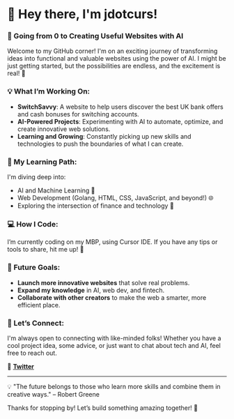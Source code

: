 # 👋 Hey there, I'm **jdotcurs**!

### 🚀 Going from 0 to Creating Useful Websites with AI

Welcome to my GitHub corner! I'm on an exciting journey of transforming ideas into functional and valuable websites using the power of AI. I might be just getting started, but the possibilities are endless, and the excitement is real! 🌟

### 💡 What I’m Working On:
- **SwitchSavvy**: A website to help users discover the best UK bank offers and cash bonuses for switching accounts.
- **AI-Powered Projects**: Experimenting with AI to automate, optimize, and create innovative web solutions.
- **Learning and Growing**: Constantly picking up new skills and technologies to push the boundaries of what I can create.

### 🌱 My Learning Path:
I'm diving deep into:
- AI and Machine Learning 🤖
- Web Development (Golang, HTML, CSS, JavaScript, and beyond!) 🌐
- Exploring the intersection of finance and technology 💼

### 💻 How I Code:
I’m currently coding on my MBP, using Cursor IDE. If you have any tips or tools to share, hit me up! 📱

### 🎯 Future Goals:
- **Launch more innovative websites** that solve real problems.
- **Expand my knowledge** in AI, web dev, and fintech.
- **Collaborate with other creators** to make the web a smarter, more efficient place.

### 💬 Let’s Connect:
I'm always open to connecting with like-minded folks! Whether you have a cool project idea, some advice, or just want to chat about tech and AI, feel free to reach out.

🔗 **[Twitter](https://twitter.com/jdotcurs)**

---

💡 "The future belongs to those who learn more skills and combine them in creative ways." – Robert Greene

Thanks for stopping by! Let’s build something amazing together! 🚀
